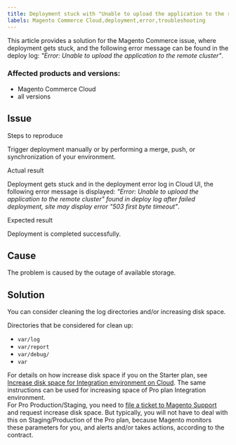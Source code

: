 ```yaml
---
title: Deployment stuck with "Unable to upload the application to the remote cluster" error
labels: Magento Commerce Cloud,deployment,error,troubleshooting
---
```


This article provides a solution for the Magento Commerce issue, where deployment gets stuck, and the following error message can be found in the deploy log: _"Error: Unable to upload the application to the remote cluster"_.

### Affected products and versions:

* Magento Commerce Cloud
* all versions

## Issue

Steps to reproduce

Trigger deployment manually or by performing a merge, push, or synchronization of your environment.

Actual result

Deployment gets stuck and in the deployment error log in Cloud UI, the following error message is displayed: _"Error: Unable to upload the application to the remote cluster" found in deploy log after failed deployment, site may display error "503 first byte timeout"_.

Expected result

Deployment is completed successfully.

## Cause

The problem is caused by the outage of available storage. 

## Solution

You can consider cleaning the log directories and/or increasing disk space.

Directories that be considered for clean up:

* `` var/log ``
* `` var/report ``
* `` var/debug/ ``
* `` var ``

For details on how increase disk space if you on the Starter plan, see [Increase disk space for Integration environment on Cloud](https://support.magento.com/hc/en-us/articles/360005189554-Increase-disk-space-for-Integration-environment-on-Cloud). The same instructions can be used for increasing space of Pro plan Integration environment.  
 For Pro Production/Staging, you need to [file a ticket to Magento Support](https://support.magento.com/hc/en-us/articles/360019088251-Submit-a-support-ticket) and request increase disk space. But typically, you will not have to deal with this on Staging/Production of the Pro plan, because Magento monitors these parameters for you, and alerts and/or takes actions, according to the contract.